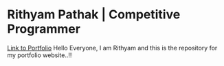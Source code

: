 # Rithyam Pathak | Competitive Programmer

[Link to Portfolio](https://rithyam.github.io/portfolio/)
Hello Everyone, I am Rithyam and this is the repository for my portfolio website..!!

